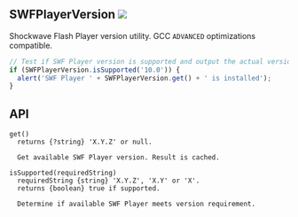 ## SWFPlayerVersion ![](https://img.shields.io/github/release/syranide/swf-player-version.svg)

Shockwave Flash Player version utility. GCC `ADVANCED` optimizations compatible.

```js
// Test if SWF Player version is supported and output the actual version.
if (SWFPlayerVersion.isSupported('10.0')) {
  alert('SWF Player ' + SWFPlayerVersion.get() + ' is installed');
}
```

## API

```
get()
  returns {?string} 'X.Y.Z' or null.

  Get available SWF Player version. Result is cached.
```
```
isSupported(requiredString)
  requiredString {string} 'X.Y.Z', 'X.Y' or 'X'.
  returns {boolean} true if supported.

  Determine if available SWF Player meets version requirement.
```
